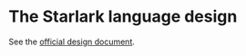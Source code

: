 # The Starlark language design

See the [official design document](https://github.com/bazelbuild/starlark/blob/master/design.md).
